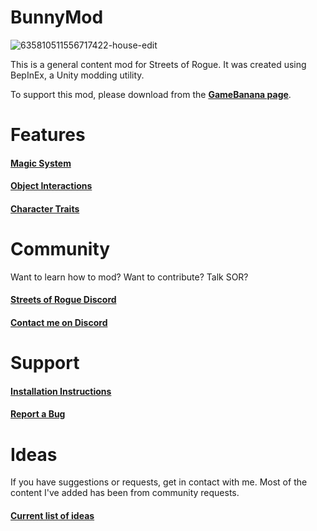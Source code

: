 # BunnyMod

![635810511556717422-house-edit](https://user-images.githubusercontent.com/29388895/95779680-0db93e80-0c90-11eb-977c-22f21eb5d771.jpg)

This is a general content mod for Streets of Rogue. It was created using BepInEx, a Unity modding utility.

To support this mod, please download from the **[GameBanana page](https://gamebanana.com/gamefiles/13048)**.

# Features

#### [Magic System](/MD/2.0.%20Magic.md)

#### [Object Interactions](/MD/2.5.%20Objects.md)

#### [Character Traits](/MD/2.6.%20Traits.md)

# Community

Want to learn how to mod? Want to contribute? Talk SOR?

#### [Streets of Rogue Discord](https://discord.gg/caSyhCPJjz)

#### [Contact me on Discord](https://discordapp.com/users/xxxx/645707299247095848)

# Support 

#### [Installation Instructions](/MD/1.0.%20Installation.md)

#### [Report a Bug](https://github.com/Freiling87/BunnyMod/issues/new)

# Ideas

If you have suggestions or requests, get in contact with me. Most of the content I've added has been from community requests.

#### [Current list of ideas](/MD/9.0.%20Ideas.md)